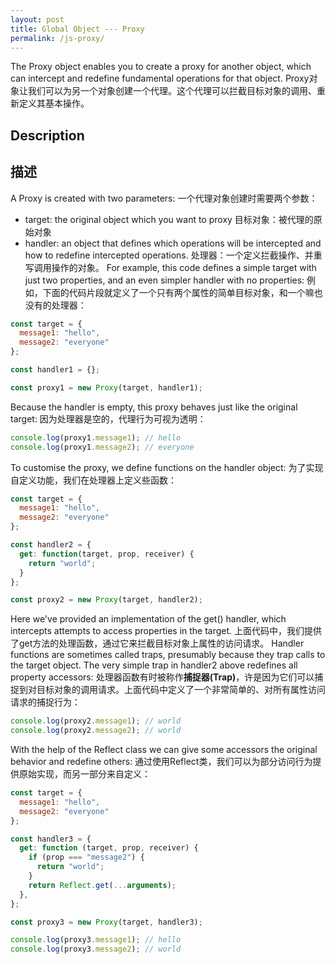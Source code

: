 ```yaml
---
layout: post
title: Global Object --- Proxy
permalink: /js-proxy/
---
```


The Proxy object enables you to create a proxy for another object, which can intercept and redefine fundamental operations for that object.
Proxy对象让我们可以为另一个对象创建一个代理。这个代理可以拦截目标对象的调用、重新定义其基本操作。

## Description
## 描述
A Proxy is created with two parameters:
一个代理对象创建时需要两个参数：
+ target: the original object which you want to proxy
目标对象：被代理的原始对象
+ handler: an object that defines which operations will be intercepted and how to redefine intercepted operations.
处理器：一个定义拦截操作、并重写调用操作的对象。
For example, this code defines a simple target with just two properties, and an even simpler handler with no properties:
例如，下面的代码片段就定义了一个只有两个属性的简单目标对象，和一个嘛也没有的处理器：
```JavaScript
const target = {
  message1: "hello",
  message2: "everyone"
};

const handler1 = {};

const proxy1 = new Proxy(target, handler1);
```

Because the handler is empty, this proxy behaves just like the original target:
因为处理器是空的，代理行为可视为透明：

```JavaScript
console.log(proxy1.message1); // hello
console.log(proxy1.message2); // everyone
```

To customise the proxy, we define functions on the handler object:
为了实现自定义功能，我们在处理器上定义些函数：
```JavaScript
const target = {
  message1: "hello",
  message2: "everyone"
};

const handler2 = {
  get: function(target, prop, receiver) {
    return "world";
  }
};

const proxy2 = new Proxy(target, handler2);
```
Here we've provided an implementation of the get() handler, which intercepts attempts to access properties in the target.
上面代码中，我们提供了get方法的处理函数，通过它来拦截目标对象上属性的访问请求。
Handler functions are sometimes called traps, presumably because they trap calls to the target object. The very simple trap in handler2 above redefines all property accessors:
处理器函数有时被称作**捕捉器(Trap)**，许是因为它们可以捕捉到对目标对象的调用请求。上面代码中定义了一个非常简单的、对所有属性访问请求的捕捉行为：
```JavaScript
console.log(proxy2.message1); // world
console.log(proxy2.message2); // world
```
With the help of the Reflect class we can give some accessors the original behavior and redefine others:
通过使用Reflect类，我们可以为部分访问行为提供原始实现，而另一部分来自定义：
```JavaScript
const target = {
  message1: "hello",
  message2: "everyone"
};

const handler3 = {
  get: function (target, prop, receiver) {
    if (prop === "message2") {
      return "world";
    }
    return Reflect.get(...arguments);
  },
};

const proxy3 = new Proxy(target, handler3);

console.log(proxy3.message1); // hello
console.log(proxy3.message2); // world
```
